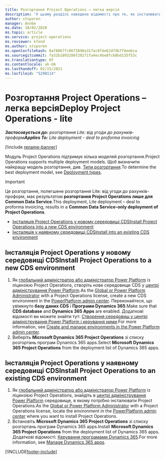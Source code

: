 ```yaml
---
title: Розгортання Project Operations – легка версія
description: 'У цьому розділі наведено відомості про те, як інсталювати розгортання Project Operations Lite: від угоди до рахунків-проформ.'
author: stsporen
manager: Annbe
ms.date: 10/02/2020
ms.topic: article
ms.service: project-operations
ms.reviewer: kfend
ms.author: stsporen
ms.openlocfilehash: 0af8067fc0673890a317ac6f4e62d74b7f4eebca
ms.sourcegitcommit: fa32b1893286f20271fa4ec4be8fc68bd135f53c
ms.translationtype: HT
ms.contentlocale: uk-UA
ms.lasthandoff: 02/15/2021
ms.locfileid: "5290114"
---
```

# <a name="deploy-project-operations---lite"></a><span data-ttu-id="345af-103">Розгортання Project Operations – легка версія</span><span class="sxs-lookup"><span data-stu-id="345af-103">Deploy Project Operations - lite</span></span>

<span data-ttu-id="345af-104">_**Застосовується до:** розгортання Lite: від угоди до рахунків-проформ_</span><span class="sxs-lookup"><span data-stu-id="345af-104">_**Applies To:** Lite deployment - deal to proforma invoicing_</span></span>

[!include [rename-banner](~/includes/cc-data-platform-banner.md)]

<span data-ttu-id="345af-105">Модуль Project Operations підтримує кілька моделей розгортання.</span><span class="sxs-lookup"><span data-stu-id="345af-105">Project Operations supports multiple deployment models.</span></span> <span data-ttu-id="345af-106">Щоб визначити найкращу модель розгортання, див. [Типи розгортання](determine-deployment-type.md).</span><span class="sxs-lookup"><span data-stu-id="345af-106">To determine the best deployment model, see [Deployment types](determine-deployment-type.md).</span></span>


> [!IMPORTANT]
> <span data-ttu-id="345af-107">Це розгортання, полегшене розгортання Lite: від угоди до рахунків-проформ, має результатом **розгортання Project Operations лише для Common Data Service**.</span><span class="sxs-lookup"><span data-stu-id="345af-107">This deployment, Lite deployment – deal to proforma invoicing, results in a **Common Data Service-only deployment of Project Operations**.</span></span>

- [<span data-ttu-id="345af-108">Інсталяція Project Operations у новому середовищі CDS</span><span class="sxs-lookup"><span data-stu-id="345af-108">Install Project Operations into a new CDS environment</span></span>](#new)
- [<span data-ttu-id="345af-109">Інсталяція у наявному середовищі CDS</span><span class="sxs-lookup"><span data-stu-id="345af-109">Install into an existing CDS environment</span></span>](#existing)



## <a name="install-project-operations-to-a-new-cds-environment"></a><a name="new"></a><span data-ttu-id="345af-110">Інсталяція Project Operations у новому середовищі CDS</span><span class="sxs-lookup"><span data-stu-id="345af-110">Install Project Operations to a new CDS environment</span></span>

1. <span data-ttu-id="345af-111">Як [глобальний адміністратор або адміністратор Power Platform](https://docs.microsoft.com/power-platform/admin/global-service-administrators-can-administer-without-license) із ліцензією Project Operations, створіть нове середовище CDS у [центрі адміністрування Power Platform](https://admin.powerplatform.com).</span><span class="sxs-lookup"><span data-stu-id="345af-111">As the [Global or Power Platform Administrator](https://docs.microsoft.com/power-platform/admin/global-service-administrators-can-administer-without-license) with a Project Operations license, create a new CDS environment in the [PowerPlatform admin center](https://admin.powerplatform.com).</span></span> <span data-ttu-id="345af-112">Переконайтеся, що увімкнуто **базу даних CDS** і **Програми Dynamics 365**.</span><span class="sxs-lookup"><span data-stu-id="345af-112">Make sure that **CDS database** and **Dynamics 365 Apps** are enabled.</span></span> <span data-ttu-id="345af-113">Додаткові відомості ви можете знайти тут: [Створення середовищ у центрі адміністрування Power Platform і керування ними](https://docs.microsoft.com/power-platform/admin/create-environment#create-an-environment-in-the-power-platform-admin-center).</span><span class="sxs-lookup"><span data-stu-id="345af-113">For more information, see [Create and manage environments in the Power Platform admin center](https://docs.microsoft.com/power-platform/admin/create-environment#create-an-environment-in-the-power-platform-admin-center).</span></span>
2. <span data-ttu-id="345af-114">Виберіть **Microsoft Dynamics 365 Project Operations** зі списку розгортань програм Dynamics 365 apps.</span><span class="sxs-lookup"><span data-stu-id="345af-114">Select **Microsoft Dynamics 365 Project Operations** from the deployment list of Dynamics 365 apps.</span></span>


## <a name="install-project-operations-to-an-existing-cds-environment"></a><a name="existing"></a><span data-ttu-id="345af-115">Інсталяція Project Operations у наявному середовищі CDS</span><span class="sxs-lookup"><span data-stu-id="345af-115">Install Project Operations to an existing CDS environment</span></span>

1. <span data-ttu-id="345af-116">Як [глобальний адміністратор або адміністратор Power Platform](https://docs.microsoft.com/power-platform/admin/global-service-administrators-can-administer-without-license) із ліцензією Project Operations, знайдіть в [центрі адміністрування Power Platform](https://admin.powerplatform.com) середовище, в якому потрібно інсталювати Project Operations.</span><span class="sxs-lookup"><span data-stu-id="345af-116">As the [Global or Power Platform Administrator](https://docs.microsoft.com/power-platform/admin/global-service-administrators-can-administer-without-license) with a Project Operations license, locate the environment in the [PowerPlatform admin center](https://admin.powerplatform.com) where you want to install Project Operations.</span></span>
2. <span data-ttu-id="345af-117">Встановіть **Microsoft Dynamics 365 Project Operations** зі списку розгортань програм Dynamics 365 apps.</span><span class="sxs-lookup"><span data-stu-id="345af-117">Install **Microsoft Dynamics 365 Project Operations** from the deployment list of Dynamics 365 apps.</span></span> <span data-ttu-id="345af-118">Додаткові відомості: [Керування програмами Dynamics 365](https://docs.microsoft.com/power-platform/admin/manage-apps).</span><span class="sxs-lookup"><span data-stu-id="345af-118">For more information, see [Manage Dynamics 365 apps](https://docs.microsoft.com/power-platform/admin/manage-apps).</span></span>




[!INCLUDE[footer-include](../includes/footer-banner.md)]